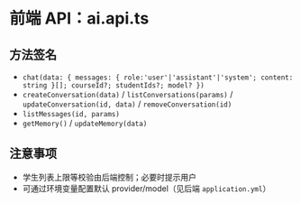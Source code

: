 # 前端 API：ai.api.ts

## 方法签名
- `chat(data: { messages: { role:'user'|'assistant'|'system'; content: string }[]; courseId?; studentIds?; model? })`
- `createConversation(data)` / `listConversations(params)` / `updateConversation(id, data)` / `removeConversation(id)`
- `listMessages(id, params)`
- `getMemory()` / `updateMemory(data)`

## 注意事项
- 学生列表上限等校验由后端控制；必要时提示用户
- 可通过环境变量配置默认 provider/model（见后端 `application.yml`）
